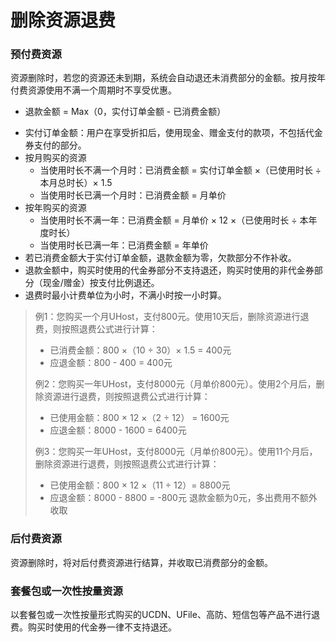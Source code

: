 # 删除资源退费

### 预付费资源 
资源删除时，若您的资源还未到期，系统会自动退还未消费部分的金额。按月按年付费资源使用不满一个周期时不享受优惠。

  - 退款金额 = Max（0，实付订单金额 - 已消费金额）
* 实付订单金额：用户在享受折扣后，使用现金、赠金支付的款项，不包括代金券支付的部分。
* 按月购买的资源
  - 当使用时长不满一个月时：已消费金额 = 实付订单金额 ×（已使用时长 ÷ 本月总时长）× 1.5
  - 当使用时长已满一个月时：已消费金额 = 月单价
* 按年购买的资源
  - 当使用时长不满一年：已消费金额 = 月单价 × 12 ×（已使用时长 ÷ 本年度时长）
  - 当使用时长已满一年：已消费金额 = 年单价
* 若已消费金额大于实付订单金额，退款金额为零，欠款部分不作补收。 
* 退款金额中，购买时使用的代金券部分不支持退还，购买时使用的非代金券部分（现金/赠金）按支付比例退还。
* 退费时最小计费单位为小时，不满小时按一小时算。

> 例1：您购买一个月UHost，支付800元。使用10天后，删除资源进行退费，则按照退费公式进行计算：
> - 已消费金额：800 ×（10 ÷ 30）× 1.5 = 400元
> - 应退金额：800 - 400 = 400元
>
> 例2：您购买一年UHost，支付8000元（月单价800元）。使用2个月后，删除资源进行退费，则按照退费公式进行计算：
> - 已使用金额：800 × 12 ×（2 ÷ 12） = 1600元
> - 应退金额：8000 - 1600 = 6400元
>
> 例3：您购买一年UHost，支付8000元（月单价800元）。使用11个月后，删除资源进行退费，则按照退费公式进行计算：
> - 已使用金额：800 × 12 ×（11 ÷ 12）= 8800元
> - 应退金额：8000 - 8800 = -800元 退款金额为0元，多出费用不额外收取

### 后付费资源 
资源删除时，将对后付费资源进行结算，并收取已消费部分的金额。

### 套餐包或一次性按量资源
以套餐包或一次性按量形式购买的UCDN、UFile、高防、短信包等产品不进行退费。购买时使用的代金券一律不支持退还。
